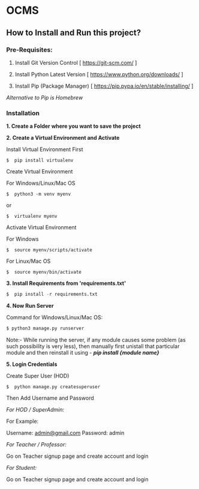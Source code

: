 # OCMS

## How to Install and Run this project?

### Pre-Requisites:
1. Install Git Version Control
[ https://git-scm.com/ ]

2. Install Python Latest Version
[ https://www.python.org/downloads/ ]

3. Install Pip (Package Manager)
[ https://pip.pypa.io/en/stable/installing/ ]

*Alternative to Pip is Homebrew*

### Installation
**1. Create a Folder where you want to save the project**

**2. Create a Virtual Environment and Activate**

Install Virtual Environment First
```
$  pip install virtualenv
```

Create Virtual Environment


For Windows/Linux/Mac OS
```
$  python3 -m venv myenv
```
or
```
$  virtualenv myenv
```

Activate Virtual Environment

For Windows
```
$  source myenv/scripts/activate
```

For Linux/Mac OS
```
$  source myenv/bin/activate
```


**3. Install Requirements from 'requirements.txt'**
```python
$  pip install -r requirements.txt
```


**4. Now Run Server**


Command for Windows/Linux/Mac OS:
```python
$ python3 manage.py runserver
```

Note:- While running the server, if any module causes some problem (as such possibility is very less), then manually first unistall that particular module and then reinstall it using -  ***pip install {module name}***

**5. Login Credentials**

Create Super User (HOD)
```
$  python manage.py createsuperuser
```
Then Add Username and Password


*For HOD / SuperAdmin:*

For Example:

Username: admin@gmail.com
Password: admin

*For Teacher / Professor:*

Go on Teacher signup page and create account and login

*For Student:*

Go on Teacher signup page and create account and login